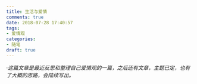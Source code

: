 ```yaml
---
title: 生活与爱情
comments: true
date: 2018-07-28 17:40:57
tags:
- 爱情观
categories:
- 随笔
draft: true
---  
```

·*这篇文章是最近反思和整理自己爱情观的一篇，之后还有文章，主题已定，也有了大概的思路，会陆续写出。*